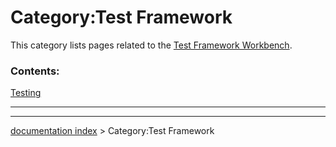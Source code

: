 # Category:Test Framework
This category lists pages related to the [Test Framework Workbench](Test_Framework_Workbench.md).

### Contents:

[Testing](Testing.md)

_ _ _

---
[documentation index](../README.md) > Category:Test Framework

